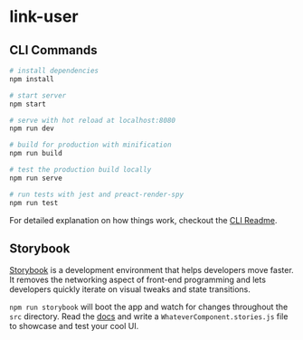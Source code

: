 # link-user

## CLI Commands

```bash
# install dependencies
npm install

# start server
npm start

# serve with hot reload at localhost:8080
npm run dev

# build for production with minification
npm run build

# test the production build locally
npm run serve

# run tests with jest and preact-render-spy
npm run test
```

For detailed explanation on how things work, checkout the [CLI Readme](https://github.com/developit/preact-cli/blob/master/README.md).

## Storybook

[Storybook](https://storybook.js.org/) is a development environment that helps developers move faster.
It removes the networking aspect of front-end programming and lets developers quickly iterate on visual tweaks
and state transitions.

`npm run storybook` will boot the app and watch for changes throughout the `src` directory. Read the [docs](https://storybook.js.org/)
and write a `WhateverComponent.stories.js` file to showcase and test your cool UI.
